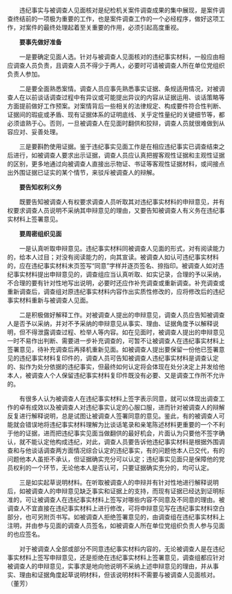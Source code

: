 　　违纪事实与被调查人见面核对是纪检机关案件调查成果的集中展现，是案件调查终结前的一项极为重要的工作，也是案件调查工作的一个必经程序，做好这项工作，对案件的最终处理起着至关重要的作用，必须引起高度重视。

　　**要事先做好准备**

　　一是要确定见面人选。针对与被调查人见面核对的违纪事实材料，一般应由相应调查人员负责，且调查人员不得少于两人，必要时可请被调查人所在单位党组织负责人参加。

　　二是要全面熟悉案情。调查人员应事先熟悉事实证据、条规适用情况，对被调查人在以前谈话调查过程中有异议或可能提出异议的内容从证据运用、谈话策略等方面提前做好工作预案。对案情背后一些相关的法律规定、构成要件符合性判断、证据间的瑕疵或矛盾、现有证据体系的证明底线、关乎定性量纪的关键细节等，都必须谙熟于心。否则，一旦被调查人在见面时翻供和狡辩，调查人员就很难做到从容应对、妥善处理。

　　三是要斟酌使用证据。鉴于违纪事实见面工作是在相应违纪事实已调查结束之后进行，如被调查人要求出示证据，调查人员应认真把握客观性证据和主观性证据的区别，更多地通过向被调查人直接出示物证、书证等客观性证据材料，或间接点出外围证据已证实的某个情节，来驳斥被调查人的辩解。

　　**要告知权利义务**

　　既要告知被调查人有权要求调查人员听取其对违纪事实材料的申辩意见，并有权要求调查人员说明不采纳其申辩意见的理由，又要告知被调查人有义务在违纪事实材料上签署意见。

　　**要周密组织见面**

　　一是认真听取申辩意见。违纪事实材料同被调查人见面的形式，对有阅读能力的，给本人过目；对没有阅读能力的，向其宣读。被调查人如认可违纪事实材料的，应在违纪事实材料末页签写“同意”字样并逐页签名、捺指印。被调查人如对违纪事实材料提出申辩意见的，调查组应当认真听取、如实记录，合理的予以采纳，不合理的要有针对性地写出说明，必要时还应作补充调查或重新调查。补充调查或重新调查后，调查组对原违纪事实材料内容作出实质性修改的，应将修改后的违纪事实材料重新与被调查人见面。

　　二是积极做好解释工作。对被调查人提出的申辩意见，调查人员应告知被调查人是否予以采纳，并对不予采纳的申辩意见从事实、理由、证据角度予以解释说明，但不得泄露调查过程、检举人等内容。如在见面时，被调查人提出的申辩意见一时不易作出判断、需要进一步补充调查的，可暂不让被调查人在违纪事实材料上签署意见，待补充调查后再择机重新见面。如被调查人提出要保留一份他已签署意见的违纪事实材料复印件的，调查人员可告知被调查人违纪事实材料是调查认定的、拟作为处分依据的违纪事实，但最终如何认定将会体现在处分决定上并发给他本人，被调查人个人保留违纪事实材料复印件既没有必要、又是调查工作所不允许的。

　　有很多人认为被调查人在违纪事实材料上签字表示同意，就可以体现出调查工作的卓有成效以及被调查人对违纪事实认定的心服口服，进而针对被调查人的辩解反复进行解释说明，总是试图让被调查人签署同意的意见。鉴此，有的被调查人可能就会错误地将违纪事实材料理解为比谈话笔录和亲笔陈述材料更重要的一个不利于他的证据，进而把违纪事实见面当做翻供的最好机会，片面认为只要他不签字确认，就不能认定他构成违纪，对此，调查人员要告诉他违纪事实材料是根据外围调查和与他谈话调查两方面情况综合认定的违纪事实，有的问题他本人已交代，有的问题他本人虽拒不承认，但证据确实充分可以认定；违纪事实见面只是保障他的党员权利的一个环节，无论他本人是否认可，只要证据确实充分的，均可认定。

　　三是如实起草说明材料。在听取被调查人的申辩并有针对性地进行解释说明后，如被调查人的申辩意见缺乏事实和证据上的支持，而现有证据已经达到证明标准的，可让被调查人在违纪事实材料上签写对哪些内容不同意及不同意的理由。被调查人不宜直接在违纪事实材料上进行修改，可将申辩意见写在违纪事实材料空白部分，也可另附页书写。如被调查人拒绝签署意见的，由调查组在违纪事实材料上注明，并由参与见面的调查人员签名，如被调查人所在单位党组织负责人参与见面的也应签名。

　　对于被调查人全部或部分不同意违纪事实材料内容的，无论被调查人是在违纪事实材料上签写申辩意见，还是拒绝在违纪事实材料上签署意见，调查组都应针对被调查人的申辩意见，实事求是地向他说明不采纳上述申辩意见的理由，并从事实、理由和证据角度起草说明材料，但该说明材料不需要与被调查人见面核对。（董芳）